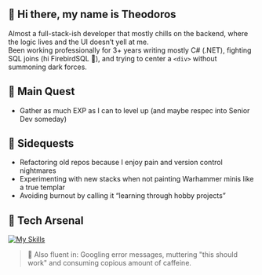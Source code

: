 ## 👋 Hi there, my name is Theodoros

Almost a full-stack-ish developer that mostly chills on the backend, where the logic lives and the UI doesn’t yell at me.  
Been working professionally for 3+ years writing mostly C# (.NET), fighting SQL joins (hi FirebirdSQL 👹), and trying to center a `<div>` without summoning dark forces.

## 🎯 Main Quest
- Gather as much EXP as I can to level up (and maybe respec into Senior Dev someday)

## 🧩 Sidequests
- Refactoring old repos because I enjoy pain and version control nightmares
- Experimenting with new stacks when not painting Warhammer minis like a true templar
- Avoiding burnout by calling it “learning through hobby projects”

## 🧰 Tech Arsenal
[![My Skills](https://skillicons.dev/icons?i=js,html,css,cs,dotnet,flask,kotlin,nodejs,py,postgres,postman,mongodb,mysql)](https://skillicons.dev)

> 💬 Also fluent in: Googling error messages, muttering "this should work" and consuming copious amount of caffeine.
